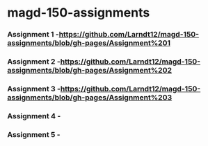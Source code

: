 # magd-150-assignments
### Assignment 1 -https://github.com/Larndt12/magd-150-assignments/blob/gh-pages/Assignment%201
### Assignment 2 -https://github.com/Larndt12/magd-150-assignments/blob/gh-pages/Assignment%202
### Assignment 3 -https://github.com/Larndt12/magd-150-assignments/blob/gh-pages/Assignment%203
### Assignment 4 -
### Assignment 5 - 
